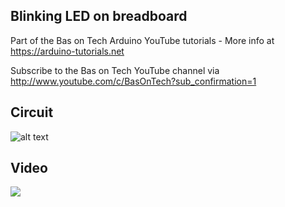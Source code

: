 ## Blinking LED on breadboard
Part of the Bas on Tech Arduino YouTube tutorials - More info at https://arduino-tutorials.net

Subscribe to the Bas on Tech YouTube channel via http://www.youtube.com/c/BasOnTech?sub_confirmation=1

## Circuit
![alt text](./led-blink-breadboard.png "circuit schema")

## Video
[![](http://img.youtube.com/vi/Smfzx4WBb9o/0.jpg)](https://www.youtube.com/watch?v=Smfzx4WBb9o "Blinking LED on breadboard")